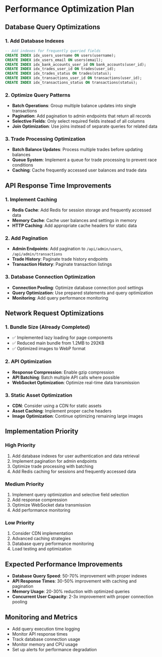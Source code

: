 # Performance Optimization Plan

## Database Query Optimizations

### 1. Add Database Indexes
```sql
-- Add indexes for frequently queried fields
CREATE INDEX idx_users_username ON users(username);
CREATE INDEX idx_users_email ON users(email);
CREATE INDEX idx_bank_accounts_user_id ON bank_accounts(user_id);
CREATE INDEX idx_trades_user_id ON trades(user_id);
CREATE INDEX idx_trades_status ON trades(status);
CREATE INDEX idx_transactions_user_id ON transactions(user_id);
CREATE INDEX idx_transactions_status ON transactions(status);
```

### 2. Optimize Query Patterns
- **Batch Operations**: Group multiple balance updates into single transactions
- **Pagination**: Add pagination to admin endpoints that return all records
- **Selective Fields**: Only select required fields instead of all columns
- **Join Optimization**: Use joins instead of separate queries for related data

### 3. Trade Processing Optimization
- **Batch Balance Updates**: Process multiple trades before updating balances
- **Queue System**: Implement a queue for trade processing to prevent race conditions
- **Caching**: Cache frequently accessed user balances and trade data

## API Response Time Improvements

### 1. Implement Caching
- **Redis Cache**: Add Redis for session storage and frequently accessed data
- **Memory Cache**: Cache user balances and settings in memory
- **HTTP Caching**: Add appropriate cache headers for static data

### 2. Add Pagination
- **Admin Endpoints**: Add pagination to `/api/admin/users`, `/api/admin/transactions`
- **Trade History**: Paginate trade history endpoints
- **Transaction History**: Paginate transaction listings

### 3. Database Connection Optimization
- **Connection Pooling**: Optimize database connection pool settings
- **Query Optimization**: Use prepared statements and query optimization
- **Monitoring**: Add query performance monitoring

## Network Request Optimizations

### 1. Bundle Size (Already Completed)
- ✅ Implemented lazy loading for page components
- ✅ Reduced main bundle from 1.2MB to 292KB
- ✅ Optimized images to WebP format

### 2. API Optimization
- **Response Compression**: Enable gzip compression
- **API Batching**: Batch multiple API calls where possible
- **WebSocket Optimization**: Optimize real-time data transmission

### 3. Static Asset Optimization
- **CDN**: Consider using a CDN for static assets
- **Asset Caching**: Implement proper cache headers
- **Image Optimization**: Continue optimizing remaining large images

## Implementation Priority

### High Priority
1. Add database indexes for user authentication and data retrieval
2. Implement pagination for admin endpoints
3. Optimize trade processing with batching
4. Add Redis caching for sessions and frequently accessed data

### Medium Priority
1. Implement query optimization and selective field selection
2. Add response compression
3. Optimize WebSocket data transmission
4. Add performance monitoring

### Low Priority
1. Consider CDN implementation
2. Advanced caching strategies
3. Database query performance monitoring
4. Load testing and optimization

## Expected Performance Improvements

- **Database Query Speed**: 50-70% improvement with proper indexes
- **API Response Times**: 30-50% improvement with caching and pagination
- **Memory Usage**: 20-30% reduction with optimized queries
- **Concurrent User Capacity**: 2-3x improvement with proper connection pooling

## Monitoring and Metrics

- Add query execution time logging
- Monitor API response times
- Track database connection usage
- Monitor memory and CPU usage
- Set up alerts for performance degradation